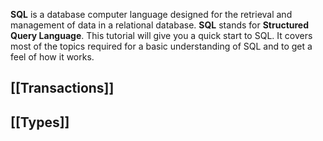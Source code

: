 **SQL** is a database computer language designed for the retrieval and management of data in a relational database. **SQL** stands for **Structured Query Language**. This tutorial will give you a quick start to SQL. It covers most of the topics required for a basic understanding of SQL and to get a feel of how it works.

## [[Transactions]]
## [[Types]]
